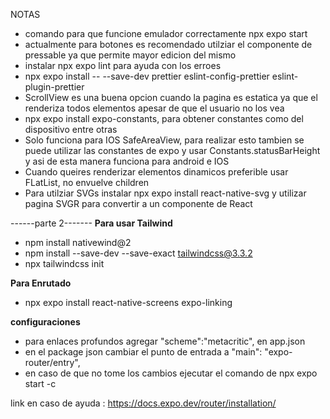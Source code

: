NOTAS

- comando para que funcione emulador correctamente npx expo start
- actualmente para botones es recomendado utilziar el componente de pressable ya que permite mayor edicion del mismo
- instalar npx expo lint para ayuda con los erroes
- npx expo install -- --save-dev prettier eslint-config-prettier eslint-plugin-prettier
- ScrollView es una buena opcion cuando la pagina es estatica ya que el renderiza todos elementos apesar de que el usuario no los vea
- npx expo install expo-constants, para obtener constantes como del dispositivo entre otras
- Solo funciona para IOS SafeAreaView, para realizar esto tambien se puede utilizar las constantes de expo y usar Constants.statusBarHeight y asi de esta manera funciona para android e IOS
- Cuando queires renderizar elementos dinamicos preferible usar FLatList, no envuelve children
- Para utilziar SVGs instalar npx expo install react-native-svg y utilizar pagina SVGR para convertir a un componente de React

------parte 2-------
**Para usar Tailwind**

- npm install nativewind@2
- npm install --save-dev --save-exact tailwindcss@3.3.2
- npx tailwindcss init

**Para Enrutado**

- npx expo install react-native-screens expo-linking

**configuraciones**

- para enlaces profundos agregar "scheme":"metacritic", en app.json
- en el package json cambiar el punto de entrada a "main": "expo-router/entry",
- en caso de que no tome los cambios ejecutar el comando de npx expo start -c

link en caso de ayuda : https://docs.expo.dev/router/installation/

  <!-- {/* <Text style={{ color: "#fff" }}>Titulo</Text> */}
      {/* ---------  BOTON QUE FUNCIONA NATIVO PARA TODOS------------- */}
      {/* <Button
        color="red"
        title='pulsa aqui'
        onPress={() => alert('entroooo')}
      /> */}

      {/*-------------- BOTON PARA CONTROLAR COLOR AL CLICKEAR ----------------*/}
      {/* <TouchableHighlight
      style={{ color: "#fff", height: 200, width: 200, backgroundColor: "red",
       borderRadius: 100,justifyContent:"center",alignItems:"center" }}
      onPress={() => alert('entrooo')}
      underlayColor={"#09f"}
      >
        <Text style={{ color: "#fff" }}>Titulo</Text>
      </TouchableHighlight> */}
      {/* -----------OTRO BOTON PERO CON OPACITY--------- */}
      {/* <TouchableOpacity style={{
        color: "#fff", height: 200, width: 200, backgroundColor: "red",
        borderRadius: 100, justifyContent: "center", alignItems: "center"
      }}
        onPress={() => alert('entrooo')}
        underlayColor={"#09f"}>
        <Text style={{ color: "#fff" }}>Titulo</Text>
      </TouchableOpacity> */}
      {/* -----------COMPONENTE RECOMENDADO ACTUALMENTE PARA BOTONES------------ */} -->
